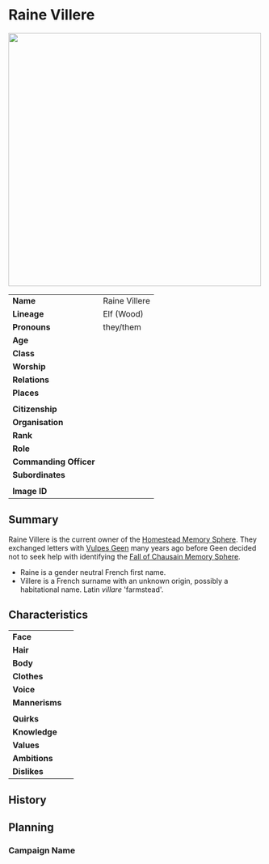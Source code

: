 # Raine Villere

<img src="https://raw.githubusercontent.com/jesskelsall/astarus-images/main/characters/portraits/imageid.png" height="500" />

|||
| --- | --- |
| **Name** | Raine Villere | character.3
| **Lineage** | Elf (Wood) |
| **Pronouns** | they/them |
| **Age** | |
| **Class** | |
| **Worship** | |
| **Relations** | |
| **Places** | |
|||
| **Citizenship** | |
| **Organisation** | |
| **Rank** | |
| **Role** | |
| **Commanding Officer** | |
| **Subordinates** | |
|||
| **Image ID** | |

## Summary

Raine Villere is the current owner of the [Homestead Memory Sphere](../items/memory-spheres/homestead-memory-sphere.md). They exchanged letters with [Vulpes Geen](vulpes-geen.md) many years ago before Geen decided not to seek help with identifying the [Fall of Chausain Memory Sphere](../items/artifacts-of-oonar/memory-spheres/fall-of-chausain-memory-sphere.md).

- Raine is a gender neutral French first name.
- Villere is a French surname with an unknown origin, possibly a habitational name. Latin _villare_ 'farmstead'.

## Characteristics

| | |
| --- | --- |
| **Face** | | characteristics.2
| **Hair** | |
| **Body** | |
| **Clothes** | |
| **Voice** | |
| **Mannerisms** | |
| | |
| **Quirks** | |
| **Knowledge** | |
| **Values** | |
| **Ambitions** | |
| **Dislikes** | |

## History

## Planning

### Campaign Name
